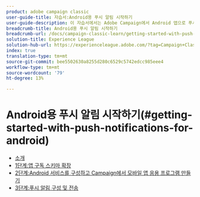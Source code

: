 ```yaml
---
product: adobe campaign classic
user-guide-title: 자습서:Android용 푸시 알림 시작하기
user-guide-description: 이 자습서에서는 Adobe Campaign에서 Android 앱으로 푸시 알림을 전송하는 데 관련된 단계를 안내합니다.
breadcrumb-title: Android용 푸시 알림 시작하기
breadcrumb-url: /docs/campaign-classic-learn/getting-started-with-push-notifications-for-android/introduction.html
solution-title: Experience League
solution-hub-url: https://experienceleague.adobe.com/?tag=Campaign+Classic#recommended/solutions/campaign
index: true
translation-type: tm+mt
source-git-commit: bee5502630a8255d280c6529c5742edcc985eee4
workflow-type: tm+mt
source-wordcount: '79'
ht-degree: 13%

---
```



# Android용 푸시 알림 시작하기(#getting-started-with-push-notifications-for-android)

+ [소개](/help/tutorial-getting-started-with-push-notifications-for-android/introduction.md)
+ [1단계:앱 구독 스키마 확장](/help/tutorial-getting-started-with-push-notifications-for-android/extending-the-app-subscription-schema.md)
+ [2단계:Android 서비스를 구성하고 Campaign에서 모바일 앱 응용 프로그램 만들기](/help/tutorial-getting-started-with-push-notifications-for-android/configuring-an-android-service-in-campaign.md)
+ [3단계:푸시 알림 구성 및 전송](/help/tutorial-getting-started-with-push-notifications-for-android/configuring-and-sending-push-notifications.md)
